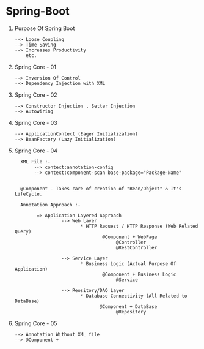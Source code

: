 # Spring-Boot

1. Purpose Of Spring Boot

       --> Loose Coupling
       --> Time Saving
       --> Increases Productivity
           etc.

2. Spring Core - 01
 
       --> Inversion Of Control
       --> Dependency Injection with XML

3. Spring Core - 02

       --> Constructor Injection , Setter Injection
       --> Autowiring

4. Spring Core - 03

       --> ApplicationContext (Eager Initialization)
       --> BeanFactory (Lazy Initialization)

5. Spring Core - 04

         XML File :- 
              --> context:annotation-config
              --> context:component-scan base-package="Package-Name"
   

         @Component - Takes care of creation of "Bean/Object" & It's LifeCycle.

         Annotation Approach :-                                          

               => Application Layered Approach
                        --> Web Layer
                               * HTTP Request / HTTP Response (Web Related Query)
                                       @Component + WebPage
                                            @Controller 
                                            @RestController
   
                        --> Service Layer
                               * Business Logic (Actual Purpose Of Application)
                                       @Component + Business Logic      
                                            @Service
   
                        --> Reository/DAO Layer
                               * Database Connectivity (All Related to DataBase)
                                      @Component + DataBase
                                            @Repository
              

7. Spring Core - 05

       --> Annotation Without XML file
       --> @Component + 
       
   
